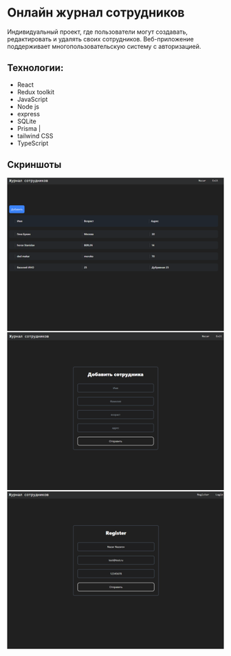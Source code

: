 # Онлайн журнал сотрудников

Индивидуальный проект, где пользователи могут создавать, редактировать и удалять своих сотрудников. Веб-приложение поддерживает многопользовательскую систему с авторизацией.

## Технологии:

- React
- Redux toolkit
- JavaScript
- Node js
- express
- SQLite
- Prisma |
- tailwind CSS
- TypeScript

## Cкриншоты

![alt text](public/image.png)
![alt text](public/image2.png)
![alt text](public/image3.png)
